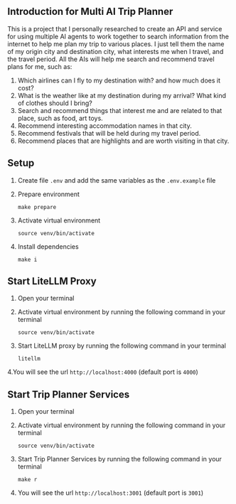 ## Introduction for Multi AI Trip Planner 

This is a project that I personally researched to create an API and service for using multiple AI agents to work together to search information from the internet to help me plan my trip to various places. I just tell them the name of my origin city and destination city, what interests me when I travel, and the travel period. All the AIs will help me search and recommend travel plans for me, such as:
1. Which airlines can I fly to my destination with? and how much does it cost?
2. What is the weather like at my destination during my arrival? What kind of clothes should I bring?
3. Search and recommend things that interest me and are related to that place, such as food, art toys.
4. Recommend interesting accommodation names in that city.
5. Recommend festivals that will be held during my travel period.
6. Recommend places that are highlights and are worth visiting in that city.

## Setup
1. Create file `.env` and add the same variables as the `.env.example` file

2. Prepare environment
   ```
   make prepare
   ```

4. Activate virtual environment
   ```
   source venv/bin/activate
   ```

6. Install dependencies
   ```
   make i
   ```

## Start LiteLLM Proxy
1. Open your terminal

2. Activate virtual environment by running the following command in your terminal
   ```
   source venv/bin/activate
   ```
   
4. Start LiteLLM proxy by running the following command in your terminal 
   ```
   litellm
   ```
   
4.You will see the url `http://localhost:4000` (default port is `4000`)


## Start Trip Planner Services
1. Open your terminal

2. Activate virtual environment by running the following command in your terminal
   ```
   source venv/bin/activate
   ```
   
4. Start Trip Planner Services by running the following command in your terminal
   ```
   make r
   ```

6. You will see the url `http://localhost:3001` (default port is `3001`)
